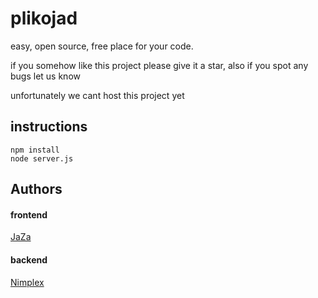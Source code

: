 # plikojad
easy, open source, free place for your code.

if you somehow like this project please give it a star, also if you spot any bugs let us know

unfortunately we cant host this project yet

## instructions
```
npm install
node server.js
```

## Authors

#### frontend
[JaZa](https://github.com/JaZax)

#### backend
[Nimplex](https://github.com/Nimplex)
